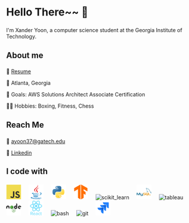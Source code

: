 <h1 align="left">Hello There~~ 👋 </h1>

###

<p align="left"> I'm Xander Yoon, a computer science student at the Georgia Institute of Technology. </p>

###

<h2 align="left">About me</h2>

###

<p align="left">
📄 <a href="https://github.com/XanderYoon/Resume/blob/main/XanderYoon_2026.pdf">Resume</a>
  
📍 Atlanta, Georgia
  
🎯 Goals: AWS Solutions Architect Associate Certification <br>

🏃‍➡️ Hobbies: Boxing, Fitness, Chess </p>

###

<h2 align="left">Reach Me</h2>

###

<p align="left">
📨 <a href="mailto:ayoon37@gatech.edu">ayoon37@gatech.edu</a> <br>

🔗 <a href="https://www.linkedin.com/in/XanderYoon/">Linkedin</a> </p>

###

<h2 align="left">I code with</h2>

###

<div align="left">
  <img src="https://github.com/devicons/devicon/blob/master/icons/javascript/javascript-original.svg" alt="JavaScript" height="40"/> </a>
  <img width="12" />
  <img src="https://raw.githubusercontent.com/devicons/devicon/master/icons/java/java-original.svg" alt="Java" height="40"/> </a> 
  <img width="12" />
  <img src="https://raw.githubusercontent.com/devicons/devicon/master/icons/python/python-original.svg" alt="python" height="40"/> </a>
  <img width="12" />
  <img src="https://github.com/devicons/devicon/blob/master/icons/tensorflow/tensorflow-original.svg" alt="tensorflow" height="40"/> </a>
  <img width="12" />
  <img src="https://upload.wikimedia.org/wikipedia/commons/0/05/Scikit_learn_logo_small.svg" alt="scikit_learn" height="40"/> </a>
  <img width="12" />
  <img src="https://raw.githubusercontent.com/devicons/devicon/master/icons/mysql/mysql-original-wordmark.svg" alt="mysql" height="40"/> </a>
  <img width="12" />
  <img src="https://github.com/gilbarbara/logos/blob/main/logos/tableau-icon.svg" alt="tableau" height="40"/> </a> 
  <img width="12" />
  <img src="https://github.com/devicons/devicon/blob/master/icons/nodejs/nodejs-original-wordmark.svg" alt="Node.js" height="40"/> </a>
  <img width="12" />  
  <img src="https://github.com/devicons/devicon/blob/master/icons/react/react-original-wordmark.svg" alt="React" height="40"/> </a>
  <img width="12" />
  <img src="https://www.vectorlogo.zone/logos/gnu_bash/gnu_bash-icon.svg" alt="bash" height="40"/> </a>
  <img width="12" />
  <img src="https://www.vectorlogo.zone/logos/git-scm/git-scm-icon.svg" alt="git" height="40"/> </a>
  <img width="12" />
  <img src="https://github.com/devicons/devicon/blob/master/icons/jira/jira-original.svg" alt="Jira" height="40"/> </a>
  <img width="12" />
</div>

###
